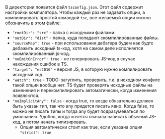 В директории появится файл `tsconfig.json`. Этот файл содержит настройки компилятора. Чтобы каждый раз не задавать опции, а компилировать простой командой `tsc`, все желаемый опции можно обозначить в этом файле:

* `"rootDir": "src"` - папка с исходными файлами.
* `"outDir": "dist"` - папка, куда попадают скомпилированные файлы.
* `"sourceMap": true` - при использовании дебагера будем как будто дебажить исходный ts-код, хотя на самом деле исполняется скомпилированный js-код.
* `"noEmitOnError": true` - не генерировать JS-код в случае нахождения ошибок в TS.
* `"target": "es2016"` - версия JS, в которую нужно компилировать исходный код.
* `"watch": true` - TODO: загуглить, проверить, т.к. в исходном конфиге такой опции вообще нет. TS будет проверять исходные файлы на изменения и перекомпилировать автоматически, когда изменения появляются.
* `"noImplicitAny": false` - когда true, то везде обязательно должен быть указан тип, так что any придется писать явно. Когда false, то можно не писать типы и тогда any будет подразумеваться по умолчанию. Удобно, когда хочется сначала написать обычный JS-код, а потом начать типизировать.
  * Опция автоматически стоит как true, если указана опция `"strict": true`





